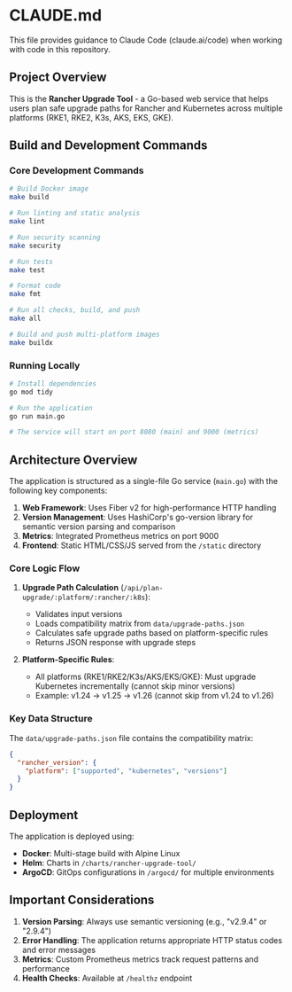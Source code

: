 # CLAUDE.md

This file provides guidance to Claude Code (claude.ai/code) when working with code in this repository.

## Project Overview

This is the **Rancher Upgrade Tool** - a Go-based web service that helps users plan safe upgrade paths for Rancher and Kubernetes across multiple platforms (RKE1, RKE2, K3s, AKS, EKS, GKE).

## Build and Development Commands

### Core Development Commands
```bash
# Build Docker image
make build

# Run linting and static analysis
make lint

# Run security scanning
make security

# Run tests
make test

# Format code
make fmt

# Run all checks, build, and push
make all

# Build and push multi-platform images
make buildx
```

### Running Locally
```bash
# Install dependencies
go mod tidy

# Run the application
go run main.go

# The service will start on port 8080 (main) and 9000 (metrics)
```

## Architecture Overview

The application is structured as a single-file Go service (`main.go`) with the following key components:

1. **Web Framework**: Uses Fiber v2 for high-performance HTTP handling
2. **Version Management**: Uses HashiCorp's go-version library for semantic version parsing and comparison
3. **Metrics**: Integrated Prometheus metrics on port 9000
4. **Frontend**: Static HTML/CSS/JS served from the `/static` directory

### Core Logic Flow

1. **Upgrade Path Calculation** (`/api/plan-upgrade/:platform/:rancher/:k8s`):
   - Validates input versions
   - Loads compatibility matrix from `data/upgrade-paths.json`
   - Calculates safe upgrade paths based on platform-specific rules
   - Returns JSON response with upgrade steps

2. **Platform-Specific Rules**:
   - All platforms (RKE1/RKE2/K3s/AKS/EKS/GKE): Must upgrade Kubernetes incrementally (cannot skip minor versions)
   - Example: v1.24 → v1.25 → v1.26 (cannot skip from v1.24 to v1.26)

### Key Data Structure

The `data/upgrade-paths.json` file contains the compatibility matrix:
```json
{
  "rancher_version": {
    "platform": ["supported", "kubernetes", "versions"]
  }
}
```

## Deployment

The application is deployed using:
- **Docker**: Multi-stage build with Alpine Linux
- **Helm**: Charts in `/charts/rancher-upgrade-tool/`
- **ArgoCD**: GitOps configurations in `/argocd/` for multiple environments

## Important Considerations

1. **Version Parsing**: Always use semantic versioning (e.g., "v2.9.4" or "2.9.4")
2. **Error Handling**: The application returns appropriate HTTP status codes and error messages
3. **Metrics**: Custom Prometheus metrics track request patterns and performance
4. **Health Checks**: Available at `/healthz` endpoint